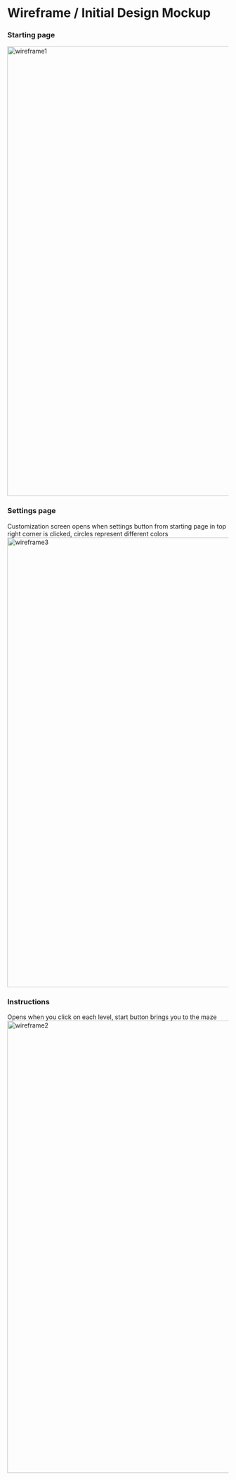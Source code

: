 # Wireframe / Initial Design Mockup
<h3>Starting page</h3>
<img width="1021" alt="wireframe1" src="https://github.com/RajveerThakur/2-Player-Maze-Game/assets/111016367/781dd688-254e-48f5-826f-70672e8cecc4">
<h3>Settings page</h3>
Customization screen opens when settings button from starting page in top right corner is clicked, circles represent different colors
<img width="1021" alt="wireframe3" src="https://github.com/RajveerThakur/2-Player-Maze-Game/assets/111016367/70367cf7-2c37-4ad2-97e1-52d4536a79e5">
<h3>Instructions</h3>
Opens when you click on each level, start button brings you to the maze
<img width="1027" alt="wireframe2" src="https://github.com/RajveerThakur/2-Player-Maze-Game/assets/111016367/941a0f96-554f-4995-a0bd-6eee1d9df320">
